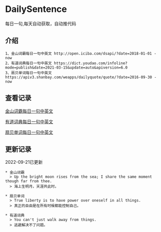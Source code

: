 # DailySentence

每日一句,每天自动获取，自动推代码

## 介绍

```
1、金山词霸每日一句中英文 http://open.iciba.com/dsapi/?date=2018-01-01 - now
2、有道词典每日一句中英文 https://dict.youdao.com/infoline?mode=publish&date=2021-03-15&update=auto&apiversion=6.0
3、扇贝单词每日一句中英文 https://apiv3.shanbay.com/weapps/dailyquote/quote/?date=2016-09-30 - now
```

## 查看记录

[金山词霸每日一句中英文](./data/iciba/)

[有道词典每日一句中英文](./data/youdao/)

[扇贝单词每日一句中英文](./data/shanbay/)

## 更新记录
2022-09-21已更新 
```
* 金山词霸
  > Up the bright moon rises from the sea; I share the same moment though far from thee.
  > 海上生明月，天涯共此时。

* 扇贝单词
  > True liberty is to have power over oneself in all things.
  > 真正的自由是在所有时候都能控制自己。

* 有道词典
  > You can't just walk away from things.
  > 逃避解决不了问题。

```
